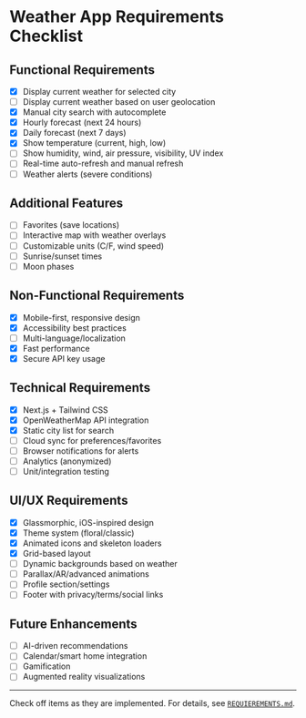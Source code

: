 # Weather App Requirements Checklist

## Functional Requirements
- [x] Display current weather for selected city
- [ ] Display current weather based on user geolocation
- [x] Manual city search with autocomplete
- [x] Hourly forecast (next 24 hours)
- [x] Daily forecast (next 7 days)
- [x] Show temperature (current, high, low)
- [ ] Show humidity, wind, air pressure, visibility, UV index
- [ ] Real-time auto-refresh and manual refresh
- [ ] Weather alerts (severe conditions)

## Additional Features
- [ ] Favorites (save locations)
- [ ] Interactive map with weather overlays
- [ ] Customizable units (C/F, wind speed)
- [ ] Sunrise/sunset times
- [ ] Moon phases

## Non-Functional Requirements
- [x] Mobile-first, responsive design
- [x] Accessibility best practices
- [ ] Multi-language/localization
- [x] Fast performance
- [x] Secure API key usage

## Technical Requirements
- [x] Next.js + Tailwind CSS
- [x] OpenWeatherMap API integration
- [x] Static city list for search
- [ ] Cloud sync for preferences/favorites
- [ ] Browser notifications for alerts
- [ ] Analytics (anonymized)
- [ ] Unit/integration testing

## UI/UX Requirements
- [x] Glassmorphic, iOS-inspired design
- [x] Theme system (floral/classic)
- [x] Animated icons and skeleton loaders
- [x] Grid-based layout
- [ ] Dynamic backgrounds based on weather
- [ ] Parallax/AR/advanced animations
- [ ] Profile section/settings
- [ ] Footer with privacy/terms/social links

## Future Enhancements
- [ ] AI-driven recommendations
- [ ] Calendar/smart home integration
- [ ] Gamification
- [ ] Augmented reality visualizations

---

Check off items as they are implemented. For details, see [`REQUIEREMENTS.md`](./REQUIREMENTS.md).
